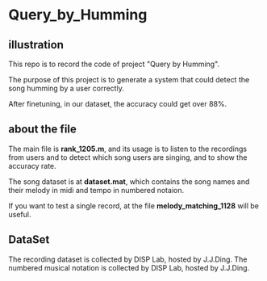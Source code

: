 # Query_by_Humming

## illustration
This repo is to record the code of project "Query by Humming".

The purpose of this project is to generate a system that could detect the song humming by a user correctly. 

After finetuning, in our dataset, the accuracy could get over 88%. 

## about the file
The main file is **rank_1205.m**, and its usage is to listen to the recordings from users and to detect which song users are singing, and to show the accuracy rate.

The song dataset is at **dataset.mat**, which contains the song names and their melody in midi and tempo in numbered notaion.

If you want to test a single record, at the file **melody_matching_1128** will be useful. 

## DataSet
The recording dataset is collected by DISP Lab, hosted by J.J.Ding.
The numbered musical notation is collected by DISP Lab, hosted by J.J.Ding.
